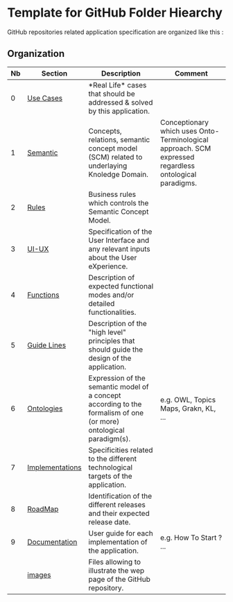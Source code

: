 Template for GitHub Folder Hiearchy
==

GitHub repositories related application specification are organized like this :

Organization
-
<table>
    <thead>
        <tr>
            <th>Nb</th>
            <th>Section</th>
            <th>Description</th>
            <th>Comment</th>
        </tr>
    </thead>
    <tbody>
        <tr>
            <td>0</td>
            <td><a href="https://github.com/iPlumb3r/EcosystemMappingModel/tree/master/6_Ontologies">Use Cases</a></td>
            <td>*Real Life* cases that should be addressed & solved by this application.</td>
            <td></td>
        </tr>
        <tr>
        <tr>
            <td>1</td>
            <td><a href="https://github.com/iPlumb3r/EcosystemMappingModel/tree/master/6_Ontologies">Semantic</a></td>
            <td>Concepts, relations, semantic concept model (SCM) related to underlaying Knoledge Domain.</td>
            <td>Conceptionary which uses Onto-Terminological approach. SCM expressed regardless ontological paradigms.</td>
        </tr>
        <tr>
            <td>2</td>
            <td><a href="https://github.com/iPlumb3r/EcosystemMappingModel/tree/master/6_Ontologies">Rules</a></td>
            <td>Business rules which controls the Semantic Concept Model.</td>
            <td></td>
        </tr>
        <tr>
            <td>3</td>
            <td><a href="https://github.com/iPlumb3r/EcosystemMappingModel/tree/master/6_Ontologies">UI-UX</a></td>
            <td>Specification of the User Interface and any relevant inputs about the User eXperience.</td>
            <td></td>
        </tr>
        <tr>
            <td>4</td>
            <td><a href="https://github.com/iPlumb3r/EcosystemMappingModel/tree/master/6_Ontologies">Functions</a></td>
            <td>Description of expected functional modes and/or detailed functionalities.</td>
            <td></td>
        </tr>
        <tr>
            <td>5</td>
            <td><a href="https://github.com/iPlumb3r/EcosystemMappingModel/tree/master/6_Ontologies">Guide Lines</a></td>
            <td>Description of the "high level" principles that should guide the design of the application.</td>
            <td></td>
        </tr>
        <tr>
            <td>6</td>
            <td><a href="https://github.com/iPlumb3r/EcosystemMappingModel/tree/master/6_Ontologies">Ontologies</a></td>
            <td>Expression of the semantic model of a concept according to the formalism of one (or more) ontological paradigm(s).</td>
            <td>e.g. OWL, Topics Maps, Grakn, KL, ...</td>
        </tr>
        <tr>
            <td>7</td>
            <td><a href="https://github.com/iPlumb3r/EcosystemMappingModel/tree/master/6_Ontologies">Implementations</a></td>
            <td>Specificities related to the different technological targets of the application.</td>
            <td></td>
        </tr>
        <tr>
            <td>8</td>
            <td><a href="https://github.com/iPlumb3r/EcosystemMappingModel/tree/master/6_Ontologies">RoadMap</a></td>
            <td>Identification of the different releases and their expected release date.</td>
            <td></td>
        </tr>
        <tr>
            <td>9</td>
            <td><a href="https://github.com/iPlumb3r/EcosystemMappingModel/tree/master/6_Ontologies">Documentation</a></td>
            <td>User guide for each implementation of the application.</td>
            <td>e.g. How To Start ? ... </td>
        </tr>
        <tr>
            <td></td>
            <td><a href="https://github.com/iPlumb3r/EcosystemMappingModel/tree/master/6_Ontologies">images</a></td>
            <td>Files allowing to illustrate the wep page of the GitHub repository.</td>
            <td></td>
        </tr>
    </tbody>
